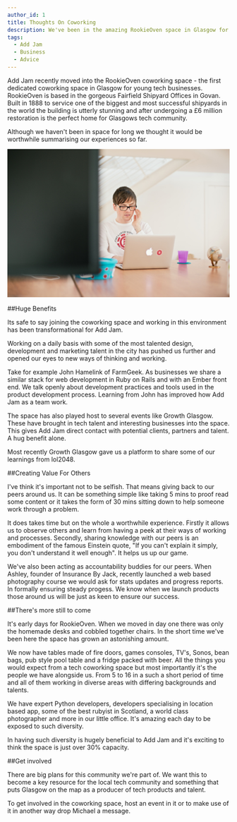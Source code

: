 ```yaml
---
author_id: 1
title: Thoughts On Coworking
description: We've been in the amazing RookieOven space in Glasgow for a few months now. Here's our experience of it so far.
tags:
  - Add Jam
  - Business
  - Advice
---
```

Add Jam recently moved into the RookieOven coworking space - the first dedicated coworking space in Glasgow for young tech businesses. RookieOven is based in the gorgeous Fairfield Shipyard Offices in Govan. Built in 1888 to service one of the biggest and most successful shipyards in the world the building is utterly stunning and after undergoing a £6 million restoration is the perfect home for Glasgows tech community. 

Although we haven't been in space for long we thought it would be worthwhile summarising our experiences so far.

![RookieOven](/images/blog/rookieoven-chris.jpg "Rookieoven")

##Huge Benefits

Its safe to say joining the coworking space and working in this environment has been transformational for Add Jam.

Working on a daily basis with some of the most talented design, development and marketing talent in the city has pushed us further and opened our eyes to new ways of thinking and working.

Take for example John Hamelink of FarmGeek. As businesses we share a similar stack for web development in Ruby on Rails and with an Ember front end. We talk openly about development practices and tools used in the product development process. Learning from John has improved how Add Jam as a team work.

The space has also played host to several events like Growth Glasgow. These have brought in tech talent and  interesting businesses into the space. This gives Add Jam direct contact with potential clients, partners and talent. A hug benefit alone.

Most recently Growth Glasgow gave us a platform to share some of our learnings from lol2048. 

##Creating Value For Others

I've think it's important not to be selfish. That means giving back to our peers around us. It can be something simple like taking 5 mins to proof read  some content or it takes the form of 30 mins sitting down to help someone work through a problem. 

It does takes time but on the whole a worthwhile experience. Firstly it allows us to observe others and learn from having a peek at their ways of working and processes. Secondly, sharing knowledge with our peers is an embodiment of the famous Einstein quote, "If you can't explain it simply, you don't understand it well enough". It helps us up our game.

We've also been acting as accountability buddies for our peers. When Ashley, founder of Insurance By Jack, recently launched a web based photography course we would ask for stats updates and progress reports. In formally ensuring steady progess. We know when we launch products those around us will be just as keen to ensure our success.

##There's more still to come

It's early days for RookieOven. When we moved in day one there was only the homemade desks and cobbled together chairs. In the short time we've been here the space has grown an astonishing amount. 

We now have tables made of fire doors, games consoles, TV's, Sonos, bean bags, pub style pool table and a fridge packed with beer. All the things you would expect from a tech coworking space but most importantly it's the people we have alongside us. From 5 to 16 in a such a short period of time and all of them working in diverse areas with differing backgrounds and talents.

We have expert Python developers, developers specialising in location based app, some of the best rubyist in Scotland, a world class photographer and more in our little office. It's amazing each day to be exposed to such diversity.

In having such diversity is hugely beneficial to Add Jam and it's exciting to think the space is just over 30% capacity.

##Get involved

There are big plans for this community we're part of. We want this to become a key resource for the local tech community and something that puts Glasgow on the map as a producer of tech products and talent.

To get involved in the coworking space, host an event in it or to make use of it in another way drop Michael a message.
